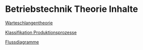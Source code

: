 # Betriebstechnik Theorie Inhalte

[Warteschlangentheorie](./posts/Warteschlangentheorie.md)

[Klassifikation Produktionsprozesse](./posts/Klassifikation_Produktionsprozesse.md)

[Flussdiagramme](./posts/Flussdiagramme.md)
